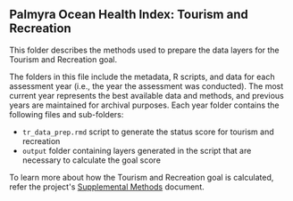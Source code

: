 ## Palmyra Ocean Health Index: Tourism and Recreation 

This folder describes the methods used to prepare the data layers for the Tourism and Recreation goal. 


The folders in this file include the metadata, R scripts, and data for each assessment year (i.e., the year the assessment was conducted). The most current year represents the best available data and methods, and previous years are maintained for archival purposes. Each year folder contains the following files and sub-folders:  

- `tr_data_prep.rmd` script to generate the status score for tourism and recreation   
- `output`           folder containing layers generated in the script that are necessary to calculate the goal score      

To learn more about how the Tourism and Recreation goal is calculated, refer the project's [Supplemental Methods](https://ohi-4site.github.io/pal-scores/documents/methods-results/Supplement.html) document.   




